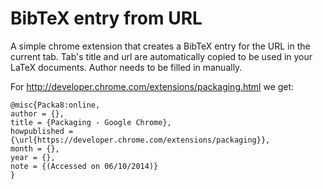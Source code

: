 BibTeX entry from URL
=============

A simple chrome extension that creates a BibTeX entry for the URL in the current tab. Tab's title and url are automatically copied to be used in your LaTeX documents. Author needs to be filled in manually.

For http://developer.chrome.com/extensions/packaging.html we get:

    @misc{Packa8:online,
    author = {},
    title = {Packaging - Google Chrome},
    howpublished = {\url{https://developer.chrome.com/extensions/packaging}},
    month = {},
    year = {},
    note = {(Accessed on 06/10/2014)}
    }

